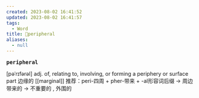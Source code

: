 ```yaml
---
created: 2023-08-02 16:41:52
updated: 2023-08-02 16:41:57
tags:
  - Word
title: 📖peripheral
aliases:
  - null
---
```


<pre><strong>peripheral</strong></pre>
[pəˈrɪfərəl]
adj. of, relating to, involving, or forming a periphery or surface part 边缘的
[[marginal]]
推荐：peri-四周 + pher-带来 + -al形容词后缀 → 周边带来的 → 不重要的 , 外围的